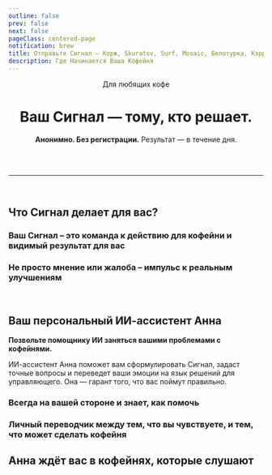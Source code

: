 ```yaml
---
outline: false
prev: false
next: false
pageClass: centered-page
notification: brew
title: Отправьте Сигнал – Корж, Skuratov, Surf, Mosaic, Белотурка, Кэрри
description: Где Начинается Ваша Кофейня
---
```

<div align="center">

<span class="signal-badge">Для любящих кофе</span> <br>

<h1>
  <span>Ваш Сигнал — тому,</span><br class="mobile-break"> <span>кто решает.</span>
</h1>

<p>
  <strong>Анонимно. Без регистрации.</strong><br class="mobile-break"> Результат — в течение дня.
</p>

<style>
/* По умолчанию скрываем тег <br> с классом .mobile-break */
.mobile-break {
  display: none;
}

/* Показываем <br> только на мобильных устройствах (экраны до 767px включительно) */
@media (max-width: 767px) {
  .mobile-break {
    display: inline;
  }
}
</style>

<SignalSendButton />
<br>
<br>

---

<br>

<CoffeePointsCitySelect />

</div>

<CoffeePointsSMR />

## Что Сигнал делает для вас?

### Ваш Сигнал – это команда к действию для кофейни и видимый результат для вас

<SignalSteps />

### Не просто мнение или жалоба – импульс к реальным улучшениям 
<br>
<SignalsYandexVSSignal />

## Ваш персональный ИИ-ассистент Анна

**Позвольте помощнику ИИ заняться вашими проблемами с кофейнями.**

ИИ-ассистент Анна поможет вам сформулировать Сигнал, задаст точные вопросы и переведет ваши эмоции на язык решений для управляющего. Она — гарант того, что вас поймут правильно.

### Всегда на вашей стороне и знает, как помочь

<AnnaWithYou />

### Личный переводчик между тем, что вы чувствуете, и тем, что может сделать кофейня

<AnnaSpecsSignal />

## Анна ждёт вас в кофейнях, которые слушают

<AnnaFeelThePower />
